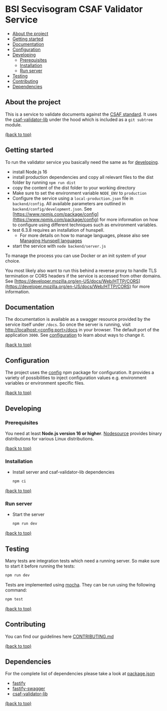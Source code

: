 # BSI Secvisogram CSAF Validator Service

- [About the project](#about-the-project)
- [Getting started](#getting-started)
- [Documentation](#documentation)
- [Configuration](#configuration)
- [Developing](#developing)
  - [Prerequisites](#prerequisites)
  - [Installation](#installation)
  - [Run server](#run-server)
- [Testing](#testing)
- [Contributing](#contributing)
- [Dependencies](#dependencies)

## About the project

This is a service to validate documents against the [CSAF standard](https://docs.oasis-open.org/csaf/csaf/v2.0/csaf-v2.0.html). It uses the [csaf-validator-lib](https://github.com/secvisogram/csaf-validator-lib) under the hood which is included as a `git subtree` module.

[(back to top)](#bsi-secvisogram-csaf-validator-service)

## Getting started

To run the validator service you basically need the same as for [developing](#developing).

- install Node.js 16
- install production dependencies and copy all relevant files to the dist
  folder by running `npm run dist`
- copy the content of the dist folder to your working directory
- Make sure to set the environment variable `NODE_ENV` to `production`
- Configure the service using a `local-production.json` file in
  `backend/config`. All available parameters are outlined in `backend/config/development.json`. See [https://www.npmjs.com/package/config](https://www.npmjs.com/package/config) for more information on how to configure using different techniques such as environment variables.
- test 6.3.8 requires an installation of hunspell.
  - For more details on how to manage languages, please also see [Managing Hunspell languages](https://github.com/secvisogram/csaf-validator-lib#managing-hunspell-languages)
- start the service with `node backend/server.js`

To manage the process you can use Docker or an init system of your choice.

You most likely also want to run this behind a reverse proxy to handle TLS
termination or CORS headers if the service is accessed from other domains. See
[https://developer.mozilla.org/en-US/docs/Web/HTTP/CORS](https://developer.mozilla.org/en-US/docs/Web/HTTP/CORS)
for more information.

## Documentation

The documentation is available as a swagger resource provided by the service itself under `/docs`. So once the server is running, visit [http://localhost:&lt;config port&gt;/docs](http://localhost:3000/docs) in your browser. The default port of the application `3000`. See [configuration](#configuration) to learn about ways to change it.

[(back to top)](#bsi-secvisogram-csaf-validator-service)

## Configuration

The project uses the [config](https://www.npmjs.com/package/config) npm package for configuration. It provides a variety of possibilities to inject configuration values e.g. environment variables or environment specific files.

[(back to top)](#bsi-secvisogram-csaf-validator-service)

## Developing

### Prerequisites

You need at least **Node.js version 16 or higher**. [Nodesource](https://github.com/nodesource/distributions/blob/master/README.md) provides binary distributions for various Linux distributions.

[(back to top)](#bsi-secvisogram-csaf-validator-service)

### Installation

- Install server and csaf-validator-lib dependencies
  ```sh
  npm ci
  ```

[(back to top)](#bsi-secvisogram-csaf-validator-service)

### Run server

- Start the server

  ```sh
  npm run dev
  ```

[(back to top)](#bsi-secvisogram-csaf-validator-service)

## Testing

Many tests are integration tests which need a running server. So make sure to start it before running the tests:

```sh
npm run dev
```

Tests are implemented using [mocha](https://mochajs.org/). They can be run using the following command:

```sh
npm test
```

[(back to top)](#bsi-secvisogram-csaf-validator-service)

## Contributing

You can find our guidelines here [CONTRIBUTING.md](https://github.com/secvisogram/secvisogram/blob/main/CONTRIBUTING.md)

[(back to top)](#bsi-secvisogram-csaf-validator-service)

## Dependencies

For the complete list of dependencies please take a look at [package.json](https://github.com/secvisogram/csaf-validator-lib/blob/main/package.json)

- [fastify](https://fastify.io/)
- [fastify-swagger](https://github.com/fastify/fastify-swagger)
- [csaf-validator-lib](https://github.com/secvisogram/csaf-validator-lib)

[(back to top)](#bsi-secvisogram-csaf-validator-service)
